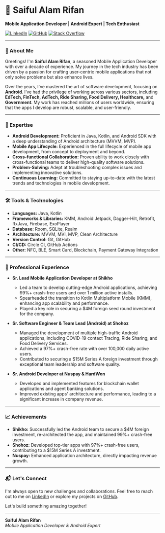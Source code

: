 # 👋 Saiful Alam Rifan

**Mobile Application Developer | Android Expert | Tech Enthusiast**

[![LinkedIn](https://img.shields.io/badge/LinkedIn-blue?style=flat-square&logo=linkedin)](https://www.linkedin.com/in/rifanalam/)
[![GitHub](https://img.shields.io/badge/GitHub-black?style=flat-square&logo=github)](https://github.com/rifanalam)
[![Stack Overflow](https://img.shields.io/badge/Stack%20Overflow-orange?style=flat-square&logo=stackoverflow)](https://stackoverflow.com/users/5756788/rifan)

---

### 🚀 About Me

Greetings! I'm **Saiful Alam Rifan**, a seasoned Mobile Application Developer with over a decade of experience. My journey in the tech industry has been driven by a passion for crafting user-centric mobile applications that not only solve problems but also enhance lives.

Over the years, I've mastered the art of software development, focusing on **Android**. I’ve had the privilege of working across various sectors, including **EdTech, FinTech, AdTech, Ride Sharing, Food Delivery, Healthcare,** and **Government**. My work has reached millions of users worldwide, ensuring that the apps I develop are robust, scalable, and user-friendly.

---

### 🌟 Expertise

- **Android Development:** Proficient in Java, Kotlin, and Android SDK with a deep understanding of Android architecture (MVVM, MVP).
- **Mobile App Lifecycle:** Experienced in the full lifecycle of mobile app development, from concept to deployment and beyond.
- **Cross-functional Collaboration:** Proven ability to work closely with cross-functional teams to deliver high-quality software solutions.
- **Problem-Solving:** Adept at troubleshooting complex issues and implementing innovative solutions.
- **Continuous Learning:** Committed to staying up-to-date with the latest trends and technologies in mobile development.

---

### 🛠️ Tools & Technologies

- **Languages:** Java, Kotlin
- **Frameworks & Libraries:** KMM, Android Jetpack, Dagger-Hilt, Retrofit, RxJava, Firebase, ExoPlayer
- **Database:** Room, SQLite, Realm
- **Architecture:** MVVM, MVI, MVP, Clean Architecture
- **Version Control:** Git, GitHub
- **CI/CD:** Circle CI, GitHub Actions
- **Other:** NFC, BLE, Smart Card, Blockchain, Payment Gateway Integration

---

### 💼 Professional Experience

- **Sr. Lead Mobile Application Developer at Shikho**
  - Led a team to develop cutting-edge Android applications, achieving 99%+ crash-free users and over 1 million active installs.
  - Spearheaded the transition to Kotlin Multiplatform Mobile (KMM), enhancing app scalability and performance.
  - Played a key role in securing a $4M foreign seed round investment for the company.

- **Sr. Software Engineer & Team Lead (Android) at Shohoz**
  - Managed the development of multiple high-traffic Android applications, including COVID-19 contact Tracing, Ride Sharing, and Food Delivery Services.
  - Achieved a 97%+ crash-free rate with over 100,000 daily active users.
  - Contributed to securing a $15M Series A foreign investment through exceptional team leadership and software quality.

- **Sr. Android Developer at Nuspay & HardWon**
  - Developed and implemented features for blockchain wallet applications and agent banking solutions.
  - Improved existing apps' architecture and performance, leading to a significant increase in company revenue.

---

### 📈 Achievements

- **Shikho:** Successfully led the Android team to secure a $4M foreign investment, re-architected the app, and maintained 99%+ crash-free users.
- **Shohoz:** Developed top-tier apps with 97%+ crash-free users, contributing to a $15M Series A investment.
- **Nuspay:** Enhanced application architecture, directly impacting revenue growth.

---

### 📬 Let's Connect

I'm always open to new challenges and collaborations. Feel free to reach out to me on [LinkedIn](https://www.linkedin.com/in/rifanalam/) or explore my projects on [GitHub](https://github.com/rifanalam).

Let's build something amazing together!

---

**Saiful Alam Rifan**  
*Mobile Application Developer & Android Expert*
